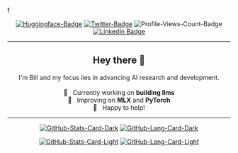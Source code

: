 f<div align="center">
<p><a href="https://huggingface.co/williamzebrowski"><img src="https://img.shields.io/badge/%F0%9F%A4%97-williamzebrowski-grey" alt="Huggingface-Badge"></a> <a href="https://x.com/wtzebrowski"><img src="https://img.shields.io/badge/-wtzebrowski%5F-grey?logo=x" alt="Twitter-Badge"></a> <img src="https://komarev.com/ghpvc/?username=williamzebrowski&amp;color=grey" alt="Profile-Views-Count-Badge"> <a href="https://www.linkedin.com/in/williamzebrowski/"><img src="https://img.shields.io/badge/LinkedIn-0A66C2?style=flat&logo=linkedin&logoColor=white" alt="LinkedIn Badge"/></a></p>
<hr>
  <h2>Hey there 👋</h2>
  <p align="center">
    I'm Bill and my focus lies in advancing AI research and development.<br/><br/>
    🔭 &nbsp; Currently working on <b>building llms</b><br/>
    🌱 &nbsp; Improving on <b>MLX</b> and <b>PyTorch</b><br/>
    💬 &nbsp; Happy to help!
  </p>
<hr>
<p><a href="https://github.com/williamzebrowski/williamzebrowski#gh-dark-mode-only"><img src="https://github-readme-stats.vercel.app/api?username=williamzebrowski&amp;show_icons=true&amp;hide_border=true&amp;include_all_commits=true&amp;card_width=600&amp;custom_title=GitHub%20Open%20Source%20Stats&amp;title_color=3B7EBF&amp;text_color=FFF&amp;icon_color=3B7EBF&amp;hide=contribs&amp;show=reviews,prs_merged,prs_merged_percentage&amp;theme=transparent#gh-dark-mode-only" alt="GitHub-Stats-Card-Dark"></a> <a href="https://github.com/williamzebrowski/williamzebrowski#gh-dark-mode-only"><img src="https://github-readme-stats.vercel.app/api/top-langs/?username=williamzebrowski&amp;layout=compact&amp;hide_border=true&amp;card_width=600&amp;custom_title=GitHub%20Open%20Source%20Stats&amp;title_color=3B7EBF&amp;text_color=FFF&amp;icon_color=3B7EBF&amp;theme=transparent#gh-dark-mode-only" alt="GitHub-Lang-Card-Dark"></a></p>
<p><a href="https://github.com/williamzebrowski/williamzebrowski#gh-light-mode-only"><img src="https://github-readme-stats.vercel.app/api?username=williamzebrowski&amp;show_icons=true&amp;hide_border=true&amp;include_all_commits=true&amp;card_width=600&amp;custom_title=GitHub%20Open%20Source%20Stats&amp;title_color=3B7EBF&amp;text_color=474A4E&amp;icon_color=3B7EBF&amp;hide=contribs&amp;show=reviews,prs_merged,prs_merged_percentage&amp;theme=transparent#gh-light-mode-only" alt="GitHub-Stats-Card-Light"></a> <a href="https://github.com/williamzebrowski/williamzebrowski#gh-light-mode-only"><img src="https://github-readme-stats.vercel.app/api/top-langs/?username=williamzebrowski&amp;layout=compact&amp;hide_border=true&amp;card_width=600&amp;custom_title=GitHub%20Open%20Source%20Stats&amp;title_color=3B7EBF&amp;text_color=474A4E&amp;icon_color=3B7EBF&amp;theme=transparent#gh-light-mode-only" alt="GitHub-Lang-Card-Light"></a></p>
  </div>
